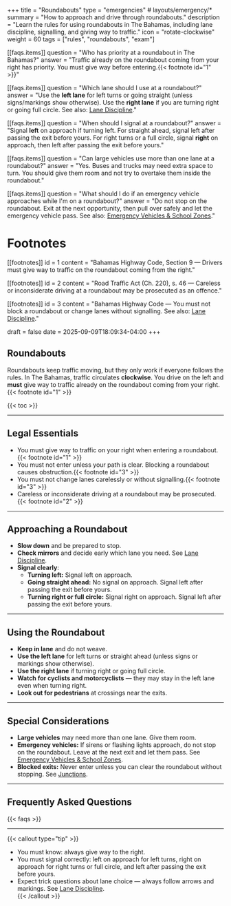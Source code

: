+++
title = "Roundabouts"
type = "emergencies"           # layouts/emergency/*
summary = "How to approach and drive through roundabouts."
description = "Learn the rules for using roundabouts in The Bahamas, including lane discipline, signalling, and giving way to traffic."
icon = "rotate-clockwise"
weight = 60
tags = ["rules", "roundabouts", "exam"]

[[faqs.items]]
question = "Who has priority at a roundabout in The Bahamas?"
answer = "Traffic already on the roundabout coming from your right has priority. You must give way before entering.{{< footnote id=\"1\" >}}"

[[faqs.items]]
question = "Which lane should I use at a roundabout?"
answer = "Use the **left lane** for left turns or going straight (unless signs/markings show otherwise). Use the **right lane** if you are turning right or going full circle. See also: [Lane Discipline](/rules/lane-discipline/)."

[[faqs.items]]
question = "When should I signal at a roundabout?"
answer = "Signal **left** on approach if turning left. For straight ahead, signal left after passing the exit before yours. For right turns or a full circle, signal **right** on approach, then left after passing the exit before yours."

[[faqs.items]]
question = "Can large vehicles use more than one lane at a roundabout?"
answer = "Yes. Buses and trucks may need extra space to turn. You should give them room and not try to overtake them inside the roundabout."

[[faqs.items]]
question = "What should I do if an emergency vehicle approaches while I'm on a roundabout?"
answer = "Do not stop on the roundabout. Exit at the next opportunity, then pull over safely and let the emergency vehicle pass. See also: [Emergency Vehicles & School Zones](/rules/emergency-vehicles-school-zones/)."


# Footnotes
[[footnotes]]
id = 1
content = "Bahamas Highway Code, Section 9 — Drivers must give way to traffic on the roundabout coming from the right."

[[footnotes]]
id = 2
content = "Road Traffic Act (Ch. 220), s. 46 — Careless or inconsiderate driving at a roundabout may be prosecuted as an offence."

[[footnotes]]
id = 3
content = "Bahamas Highway Code — You must not block a roundabout or change lanes without signalling. See also: [Lane Discipline](/rules/lane-discipline/)."

draft = false
date = 2025-09-09T18:09:34-04:00
+++

## Roundabouts

Roundabouts keep traffic moving, but they only work if everyone follows the rules. In The Bahamas, traffic circulates **clockwise**. You drive on the left and **must** give way to traffic already on the roundabout coming from your right.{{< footnote id="1" >}}  

{{< toc >}}

---

## Legal Essentials

- You must give way to traffic on your right when entering a roundabout.{{< footnote id="1" >}}  
- You must not enter unless your path is clear. Blocking a roundabout causes obstruction.{{< footnote id="3" >}}  
- You must not change lanes carelessly or without signalling.{{< footnote id="3" >}}  
- Careless or inconsiderate driving at a roundabout may be prosecuted.{{< footnote id="2" >}}  

---

## Approaching a Roundabout

- **Slow down** and be prepared to stop.  
- **Check mirrors** and decide early which lane you need. See [Lane Discipline](/rules/lane-discipline/).  
- **Signal clearly**:  
  - **Turning left:** Signal left on approach.  
  - **Going straight ahead:** No signal on approach. Signal left after passing the exit before yours.  
  - **Turning right or full circle:** Signal right on approach. Signal left after passing the exit before yours.  

---

## Using the Roundabout

- **Keep in lane** and do not weave.  
- **Use the left lane** for left turns or straight ahead (unless signs or markings show otherwise).  
- **Use the right lane** if turning right or going full circle.  
- **Watch for cyclists and motorcyclists** — they may stay in the left lane even when turning right.  
- **Look out for pedestrians** at crossings near the exits.  

---

## Special Considerations

- **Large vehicles** may need more than one lane. Give them room.  
- **Emergency vehicles:** If sirens or flashing lights approach, do not stop on the roundabout. Leave at the next exit and let them pass. See [Emergency Vehicles & School Zones](/rules/emergency-vehicles-school-zones/).  
- **Blocked exits:** Never enter unless you can clear the roundabout without stopping. See [Junctions](/rules/junctions/).  

---

## Frequently Asked Questions

{{< faqs >}}

---

{{< callout type="tip" >}}
- You must know: always give way to the right.  
- You must signal correctly: left on approach for left turns, right on approach for right turns or full circle, and left after passing the exit before yours.  
- Expect trick questions about lane choice — always follow arrows and markings. See [Lane Discipline](/rules/lane-discipline/).  
{{< /callout >}}
